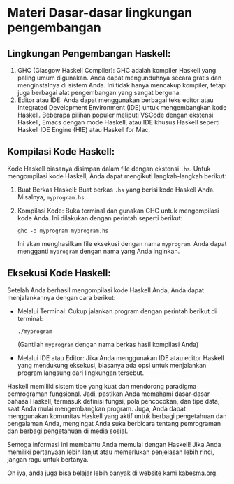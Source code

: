 # Materi Dasar-dasar lingkungan pengembangan

## Lingkungan Pengembangan Haskell:

1. GHC (Glasgow Haskell Compiler): GHC adalah kompiler Haskell yang paling umum digunakan. Anda dapat mengunduhnya secara gratis dan menginstalnya di sistem Anda. Ini tidak hanya mencakup kompiler, tetapi juga berbagai alat pengembangan yang sangat berguna.
2. Editor atau IDE: Anda dapat menggunakan berbagai teks editor atau Integrated Development Environment (IDE) untuk mengembangkan kode Haskell. Beberapa pilihan populer meliputi VSCode dengan ekstensi Haskell, Emacs dengan mode Haskell, atau IDE khusus Haskell seperti Haskell IDE Engine (HIE) atau Haskell for Mac.

## Kompilasi Kode Haskell:

Kode Haskell biasanya disimpan dalam file dengan ekstensi `.hs`. Untuk mengompilasi kode Haskell, Anda dapat mengikuti langkah-langkah berikut:

1. Buat Berkas Haskell: Buat berkas `.hs` yang berisi kode Haskell Anda. Misalnya, `myprogram.hs`.
2. Kompilasi Kode: Buka terminal dan gunakan GHC untuk mengompilasi kode Anda. Ini dilakukan dengan perintah seperti berikut:
   
   ```
   ghc -o myprogram myprogram.hs
   ```
   
   Ini akan menghasilkan file eksekusi dengan nama `myprogram`. Anda dapat mengganti `myprogram` dengan nama yang Anda inginkan.

## Eksekusi Kode Haskell:

Setelah Anda berhasil mengompilasi kode Haskell Anda, Anda dapat menjalankannya dengan cara berikut:

- Melalui Terminal: Cukup jalankan program dengan perintah berikut di terminal:
   
   ```
   ./myprogram
   ```
   
   (Gantilah `myprogram` dengan nama berkas hasil kompilasi Anda)

- Melalui IDE atau Editor: Jika Anda menggunakan IDE atau editor Haskell yang mendukung eksekusi, biasanya ada opsi untuk menjalankan program langsung dari lingkungan tersebut.

Haskell memiliki sistem tipe yang kuat dan mendorong paradigma pemrograman fungsional. Jadi, pastikan Anda memahami dasar-dasar bahasa Haskell, termasuk definisi fungsi, pola pencocokan, dan tipe data, saat Anda mulai mengembangkan program. Juga, Anda dapat menggunakan komunitas Haskell yang aktif untuk berbagi pengetahuan dan pengalaman Anda, mengingat Anda suka berbicara tentang pemrograman dan berbagi pengetahuan di media sosial.

Semoga informasi ini membantu Anda memulai dengan Haskell! Jika Anda memiliki pertanyaan lebih lanjut atau memerlukan penjelasan lebih rinci, jangan ragu untuk bertanya.

Oh iya, anda juga bisa belajar lebih banyak di website kami [kabesma.org](https://kabesma.org).
